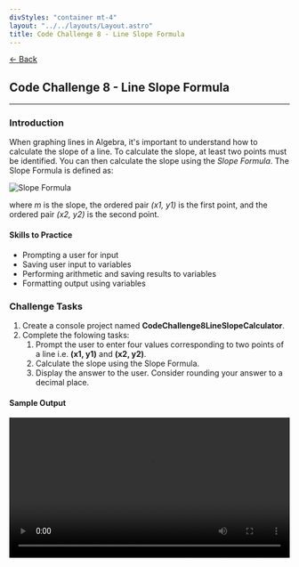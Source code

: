 ```yaml
---
divStyles: "container mt-4"
layout: "../../layouts/Layout.astro"
title: Code Challenge 8 - Line Slope Formula
---
```


[← Back](/code-challenges/)

## Code Challenge 8 - Line Slope Formula

---

### Introduction

When graphing lines in Algebra, it's important to understand how to calculate the slope of a line. To calculate the slope, at least two points must be identified. You can then calculate the slope using the _Slope Formula_. The Slope Formula is defined as:

<div class="my-5">

![Slope Formula](/courses/code-challenges/slope-formula.png)

</div>

where _m_ is the slope, the ordered pair _(x1, y1)_ is the first point, and the ordered pair _(x2, y2)_ is the second point.

#### Skills to Practice

- Prompting a user for input
- Saving user input to variables
- Performing arithmetic and saving results to variables
- Formatting output using variables

### Challenge Tasks

1. Create a console project named **CodeChallenge8LineSlopeCalculator**.
2. Complete the folowing tasks:
   1. Prompt the user to enter four values corresponding to two points of a line i.e. **(x1, y1)** and **(x2, y2)**.
   2. Calculate the slope using the Slope Formula.
   3. Display the answer to the user. Consider rounding your answer to a decimal place.

#### Sample Output

<div class="row">
    <div class="col-sm-12 col-xl-10 offset-xl-1">
        <video src="/courses/code-challenges/code-challenge-8-sample.mp4" autoplay loop width="100%"></video>
    </div>
</div>

